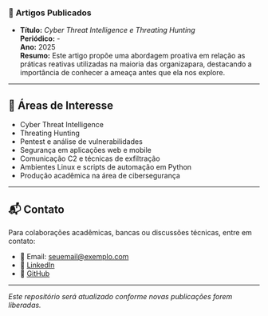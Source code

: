 ### 📖 **Artigos Publicados**

- **Título:** *Cyber Threat Intelligence e Threating Hunting*  
  **Periódico:** -  
  **Ano:** 2025  
  **Resumo:** Este artigo propõe uma abordagem proativa em relação as práticas reativas utilizadas na maioria das organizapara, destacando a importância de conhecer a ameaça antes que ela nos explore.

---

## 🎯 Áreas de Interesse

- Cyber Threat Intelligence
- Threating Hunting
- Pentest e análise de vulnerabilidades
- Segurança em aplicações web e mobile
- Comunicação C2 e técnicas de exfiltração
- Ambientes Linux e scripts de automação em Python
- Produção acadêmica na área de cibersegurança

---

## 📬 Contato

Para colaborações acadêmicas, bancas ou discussões técnicas, entre em contato:

- 📧 Email: seuemail@exemplo.com
- 💼 [LinkedIn](https://www.linkedin.com/in/marcus-dealmeida)
- 🐙 [GitHub](https://github.com/Maarckz)

---

*Este repositório será atualizado conforme novas publicações forem liberadas.*

